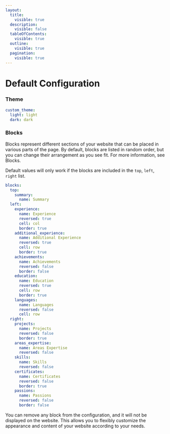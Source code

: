 ```yaml
---
layout:
  title:
    visible: true
  description:
    visible: false
  tableOfContents:
    visible: true
  outline:
    visible: true
  pagination:
    visible: true
---
```


# Default Configuration

### Theme

```yml
custom_theme:
  light: light
  dark: dark
```

### Blocks

Blocks represent different sections of your website that can be placed in various parts of the page. By default, blocks are listed in random order, but you can change their arrangement as you see fit. For more information, see Blocks.

Default values will only work if the blocks are included in the `top`, `left`, `right` list.

```yml
blocks:
  top:
    summary:
      name: Summary
  left:
    experience:
      name: Experience
      reversed: true
      cell: col
      border: true
    additional_experience:
      name: Additional Experience
      reversed: true
      cell: row
      border: true
    achievements:
      name: Achievements
      reversed: false
      border: false
    education:
      name: Education
      reversed: true
      cell: row
      border: true
    languages:
      name: Languages
      reversed: false
      cell: row
  right:
    projects:
      name: Projects
      reversed: false
      border: true
    areas_expertise:
      name: Areas Expertise
      reversed: false
    skills:
      name: Skills
      reversed: false
    certificates:
      name: Certificates
      reversed: false
      border: true
    passions:
      name: Passions
      reversed: false
      border: false
```

You can remove any block from the configuration, and it will not be displayed on the website. This allows you to flexibly customize the appearance and content of your website according to your needs.
